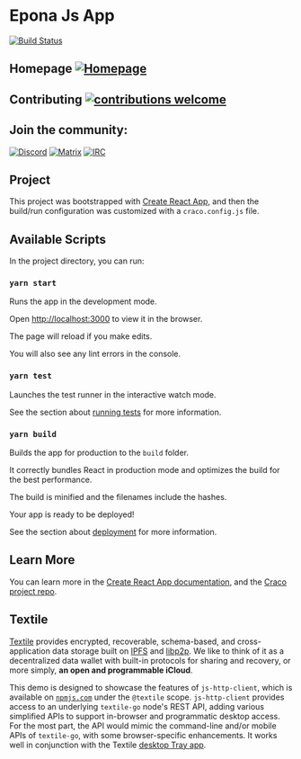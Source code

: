 # Epona Js App

[![Build Status](https://travis-ci.org/GetEpona/Epona-js.svg?branch=master)](https://travis-ci.org/GetEpona/Epona-js)

## Homepage [![Homepage](https://img.shields.io/badge/homepage-www-brightgreen.svg?style=flat)](http://getepona.com)
## Contributing [![contributions welcome](https://img.shields.io/badge/contributions-welcome-brightgreen.svg?style=flat)](https://github.com/GetEpona/Epona-js/issues)


## Join the community:
[![Discord](https://img.shields.io/badge/Chat-Discord-brightgreen.svg?style=flat)](https://discord.gg/DrPFqa2)
[![Matrix](https://img.shields.io/badge/Chat-Matrix%20&%20Riot-brightgreen.svg?style=flat)](https://riot.im/app/#/room/#epona:getepona.com)
[![IRC](https://img.shields.io/badge/IRC-#Epona%20Freenode.svg?style=flat)](https://riot.im/app/#/room/#epona:getepona.com)

## Project

This project was bootstrapped with [Create React App](https://github.com/facebook/create-react-app), and then the build/run configuration was customized with a `craco.config.js` file.

## Available Scripts

In the project directory, you can run:

### `yarn start`

Runs the app in the development mode.

Open [http://localhost:3000](http://localhost:3000) to view it in the browser.

The page will reload if you make edits.

You will also see any lint errors in the console.

### `yarn test`

Launches the test runner in the interactive watch mode.

See the section about [running tests](https://facebook.github.io/create-react-app/docs/running-tests) for more information.

### `yarn build`

Builds the app for production to the `build` folder.

It correctly bundles React in production mode and optimizes the build for the best performance.

The build is minified and the filenames include the hashes.

Your app is ready to be deployed!

See the section about [deployment](https://facebook.github.io/create-react-app/docs/deployment) for more information.

## Learn More

You can learn more in the [Create React App documentation](https://facebook.github.io/create-react-app/docs/getting-started), and the [Craco project repo](https://github.com/sharegate/craco).

## Textile

[Textile](https://www.textile.io) provides encrypted, recoverable, schema-based, and cross-application data storage built on [IPFS](https://github.com/ipfs) and [libp2p](https://github.com/libp2p). We like to think of it as a decentralized data wallet with built-in protocols for sharing and recovery, or more simply, **an open and programmable iCloud**.

This demo is designed to showcase the features of `js-http-client`, which is available on [`npmjs.com`](https://www.npmjs.com/package/@textileio/js-http-client) under the `@textile` scope. `js-http-client` provides access to an underlying `textile-go` node's REST API, adding various simplified APIs to support in-browser and programmatic desktop access. For the most part, the API would mimic the command-line and/or mobile APIs of `textile-go`, with some browser-specific enhancements. It works well in conjunction with the Textile [desktop Tray app](https://github.com/textileio/go-textile#tray-app).
